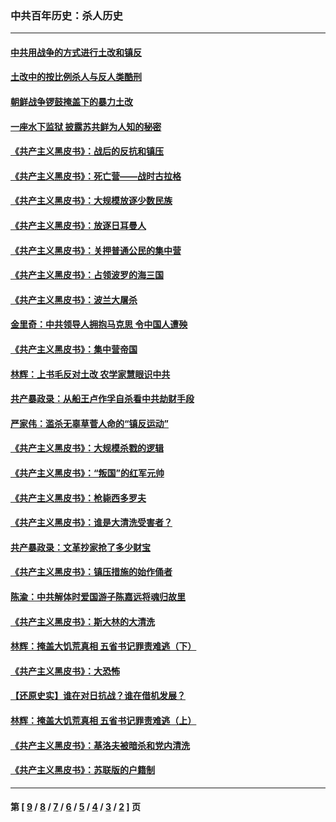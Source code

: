 ### 中共百年历史：杀人历史
---
#### [中共用战争的方式进行土改和镇反](../../pages/nf1176106/n10513884.md) 
#### [土改中的按比例杀人与反人类酷刑](../../pages/nf1176106/n10513377.md) 
#### [朝鲜战争锣鼓掩盖下的暴力土改](../../pages/nf1176106/n10491766.md) 
#### [一座水下监狱 披露苏共鲜为人知的秘密](../../pages/nf1176106/n10472757.md) 
#### [《共产主义黑皮书》：战后的反抗和镇压](../../pages/nf1176106/n10480612.md) 
#### [《共产主义黑皮书》：死亡营——战时古拉格](../../pages/nf1176106/n10480600.md) 
#### [《共产主义黑皮书》：大规模放逐少数民族](../../pages/nf1176106/n10480591.md) 
#### [《共产主义黑皮书》：放逐日耳曼人](../../pages/nf1176106/n10474970.md) 
#### [《共产主义黑皮书》：关押普通公民的集中营](../../pages/nf1176106/n10437219.md) 
#### [《共产主义黑皮书》：占领波罗的海三国](../../pages/nf1176106/n10437211.md) 
#### [《共产主义黑皮书》：波兰大屠杀](../../pages/nf1176106/n10437205.md) 
#### [金里奇：中共领导人拥抱马克思 令中国人遭殃](../../pages/nf1176106/n10452129.md) 
#### [《共产主义黑皮书》：集中营帝国](../../pages/nf1176106/n10437198.md) 
#### [林辉：上书毛反对土改 农学家慧眼识中共](../../pages/nf1176106/n10448635.md) 
#### [共产暴政录：从船王卢作孚自杀看中共劫财手段](../../pages/nf1176106/n10446785.md) 
#### [严家伟：滥杀无辜草菅人命的“镇反运动”](../../pages/nf1176106/n10439090.md) 
#### [《共产主义黑皮书》：大规模杀戮的逻辑](../../pages/nf1176106/n10406347.md) 
#### [《共产主义黑皮书》：“叛国”的红军元帅](../../pages/nf1176106/n10406341.md) 
#### [《共产主义黑皮书》：枪毙西多罗夫](../../pages/nf1176106/n10406336.md) 
#### [《共产主义黑皮书》：谁是大清洗受害者？](../../pages/nf1176106/n10385200.md) 
#### [共产暴政录：文革抄家抢了多少财宝](../../pages/nf1176106/n10414742.md) 
#### [《共产主义黑皮书》：镇压措施的始作俑者](../../pages/nf1176106/n10385194.md) 
#### [陈渝：中共解体时爱国游子陈嘉远将魂归故里](../../pages/nf1176106/n10409612.md) 
#### [《共产主义黑皮书》：斯大林的大清洗](../../pages/nf1176106/n10385190.md) 
#### [林辉：掩盖大饥荒真相 五省书记罪责难逃（下）](../../pages/nf1176106/n10398402.md) 
#### [《共产主义黑皮书》：大恐怖](../../pages/nf1176106/n10385187.md) 
#### [【还原史实】谁在对日抗战？谁在借机发展？](../../pages/nf1176106/n10395165.md) 
#### [林辉：掩盖大饥荒真相 五省书记罪责难逃（上）](../../pages/nf1176106/n10393987.md) 
#### [《共产主义黑皮书》：基洛夫被暗杀和党内清洗](../../pages/nf1176106/n10317581.md) 
#### [《共产主义黑皮书》：苏联版的户籍制](../../pages/nf1176106/n10317561.md) 

---
#### 第 [ [9](./9.md) / [8](./8.md) / [7](./7.md) / [6](./6.md) / [5](./5.md) / [4](./4.md) / [3](./3.md) / [2](./2.md) ] 页
